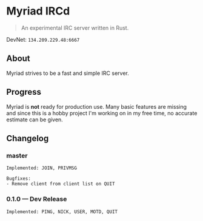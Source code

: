 # Myriad IRCd
> An experimental IRC server written in Rust.

DevNet: `134.209.229.48:6667`

## About

Myriad strives to be a fast and simple IRC server.

## Progress

Myriad is __not__ ready for production use. Many basic features are missing and since this is a hobby project I'm working on in my free time, no accurate estimate can be given.

## Changelog

### master
```
Implemented: JOIN, PRIVMSG

Bugfixes:
- Remove client from client list on QUIT
```

### 0.1.0 &mdash; Dev Release
```
Implemented: PING, NICK, USER, MOTD, QUIT
```